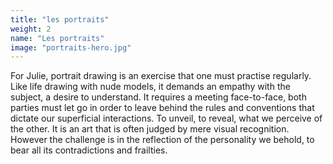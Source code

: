 ```yaml
---
title: "les portraits"
weight: 2
name: "Les portraits"
image: "portraits-hero.jpg"
---
```


For Julie, portrait drawing is an exercise that
one must practise regularly. Like life drawing
with nude models, it demands an empathy with the subject, a desire to understand. It requires a meeting face-to-face, both parties must let go in order to leave behind the rules and conventions that dictate our superficial interactions.
To unveil, to reveal, what we perceive of the other. It is an art that is often judged by mere visual recognition. However the challenge is in the reflection of the personality we behold, to bear all its contradictions and frailties.
